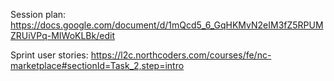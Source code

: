 Session plan: https://docs.google.com/document/d/1mQcd5_6_GqHKMvN2eIM3fZ5RPUMZRUiVPq-MIWoKLBk/edit

Sprint user stories: https://l2c.northcoders.com/courses/fe/nc-marketplace#sectionId=Task_2,step=intro 
 